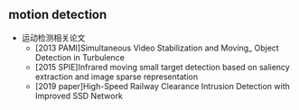 ## motion detection
- 运动检测相关论文
	- [2013 PAMI]Simultaneous Video Stabilization and Moving_ Object Detection in Turbulence
	- [2015 SPIE]Infrared moving small target detection based on saliency extraction and image sparse representation
	- [2019 paper]High-Speed Railway Clearance Intrusion Detection with Improved SSD Network